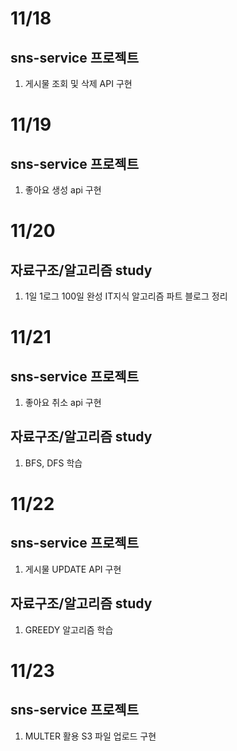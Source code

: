# 11/18

## sns-service 프로젝트

1. 게시물 조회 및 삭제 API 구현

# 11/19

## sns-service 프로젝트

1. 좋아요 생성 api 구현

# 11/20

## 자료구조/알고리즘 study

1. 1일 1로그 100일 완성 IT지식 알고리즘 파트 블로그 정리

# 11/21

## sns-service 프로젝트

1. 좋아요 취소 api 구현

## 자료구조/알고리즘 study

1. BFS, DFS 학습

# 11/22

## sns-service 프로젝트

1. 게시물 UPDATE API 구현

## 자료구조/알고리즘 study

1. GREEDY 알고리즘 학습

# 11/23

## sns-service 프로젝트

1. MULTER 활용 S3 파일 업로드 구현
